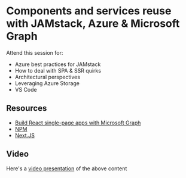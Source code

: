 # Components and services reuse with JAMstack, Azure & Microsoft Graph

Attend this session for:

*	Azure best practices for JAMstack
*	How to deal with SPA & SSR quirks
*	Architectural perspectives
*	Leveraging Azure Storage 
*	VS Code

## Resources

* [Build React single-page apps with Microsoft Graph](https://docs.microsoft.com/en-us/graph/tutorials/react)
* [NPM](http://npmjs.com/)
* [Next.JS](https://nextjs.org/)

## Video

Here's a [video presentation](https://youtu.be/bZAjvhAUUbU) of the above content
